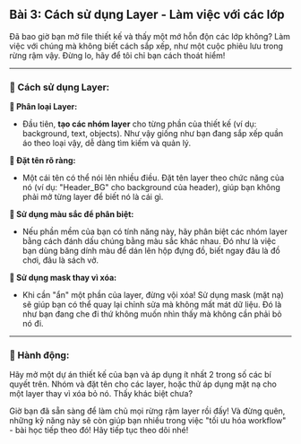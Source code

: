 ## Bài 3: Cách sử dụng Layer - Làm việc với các lớp

Đã bao giờ bạn mở file thiết kế và thấy một mớ hỗn độn các lớp không? Làm việc với chúng mà không biết cách sắp xếp, như một cuộc phiêu lưu trong rừng rậm vậy. Đừng lo, hãy để tôi chỉ bạn cách thoát hiểm!

---

### 📌 Cách sử dụng Layer:

**🔹 Phân loại Layer:**
- Đầu tiên, **tạo các nhóm layer** cho từng phần của thiết kế (ví dụ: background, text, objects). Như vậy giống như bạn đang sắp xếp quần áo theo loại vậy, dễ dàng tìm kiếm và quản lý.

**🔹 Đặt tên rõ ràng:**
- Một cái tên có thể nói lên nhiều điều. Đặt tên layer theo chức năng của nó (ví dụ: "Header_BG" cho background của header), giúp bạn không phải mở từng layer để biết nó là cái gì.

**🔹 Sử dụng màu sắc để phân biệt:**
- Nếu phần mềm của bạn có tính năng này, hãy phân biệt các nhóm layer bằng cách đánh dấu chúng bằng màu sắc khác nhau. Đó như là việc bạn dùng băng dính màu để dán lên hộp đựng đồ, biết ngay đâu là đồ chơi, đâu là sách vở.

**🔹 Sử dụng mask thay vì xóa:**
- Khi cần "ẩn" một phần của layer, đừng vội xóa! Sử dụng mask (mặt nạ) sẽ giúp bạn có thể quay lại chỉnh sửa mà không mất mát dữ liệu. Đó là như bạn đang che đi thứ không muốn nhìn thấy mà không cần phải bỏ nó đi.

---

### 🚀 Hành động:

Hãy mở một dự án thiết kế của bạn và áp dụng ít nhất 2 trong số các bí quyết trên. Nhóm và đặt tên cho các layer, hoặc thử áp dụng mặt nạ cho một layer thay vì xóa bỏ nó. Thấy khác biệt chưa?

Giờ bạn đã sẵn sàng để làm chủ mọi rừng rậm layer rồi đấy! Và đừng quên, những kỹ năng này sẽ còn giúp bạn nhiều trong việc "tối ưu hóa workflow" - bài học tiếp theo đó! Hãy tiếp tục theo dõi nhé!